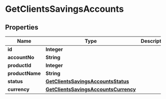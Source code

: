 

# GetClientsSavingsAccounts

## Properties

Name | Type | Description | Notes
------------ | ------------- | ------------- | -------------
**id** | **Integer** |  |  [optional]
**accountNo** | **String** |  |  [optional]
**productId** | **Integer** |  |  [optional]
**productName** | **String** |  |  [optional]
**status** | [**GetClientsSavingsAccountsStatus**](GetClientsSavingsAccountsStatus.md) |  |  [optional]
**currency** | [**GetClientsSavingsAccountsCurrency**](GetClientsSavingsAccountsCurrency.md) |  |  [optional]



